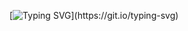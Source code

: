 [![Typing SVG](https://readme-typing-svg.herokuapp.com?font=Padauk&size=30&color=F7F40FCE&center=true&vCenter=true&multiline=true&width=410&height=290&lines=%5E_%5E+Hi++%F0%9F%91%A8%E2%80%8D%F0%9F%92%BB+I'm+Gaurav+Punetha+;+I'm+interested+in+programming;+and++in+development;+Currently+I'm+learning+;and+practicing+courses+and+DSA.)](https://git.io/typing-svg)
